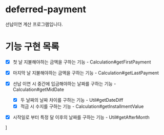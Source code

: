 # deferred-payment
선납이연 계산 프로그램입니다.


# 기능 구현 목록

- [X] 첫 날 지불해야하는 금액을 구하는 기능 - Calculation#getFirstPayment
- [X] 마지막 날 지불해야하는 금액을 구하는 기능 - Calculation#getLastPayment
- [X] 선납 이연 시 중간에 입금해야하는 날짜를 구하는 기능 - Calculation#getMidDate
	- [X] 두 날짜의 날짜 차이를 구하는 기능 - Util#getDateDiff
	- [X] 적금 시 수지를 구하는 기능 - Calculation#getInstallmentValue
- [X] 시작일로 부터 특정 달 이후의 날짜를 구하는 기능 - Util#getAfterMonth


]